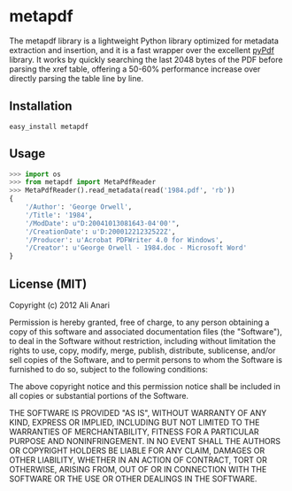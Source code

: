 metapdf
=======

The metapdf library is a lightweight Python library optimized for metadata extraction and insertion, and it is a fast wrapper over the excellent [pyPdf](https://github.com/mfenniak/pyPdf) library.  It works by quickly searching the last 2048 bytes of the PDF before parsing the xref table, offering a 50-60% performance increase over directly parsing the table line by line.


Installation
------------

    easy_install metapdf


Usage
-----

```python
>>> import os
>>> from metapdf import MetaPdfReader
>>> MetaPdfReader().read_metadata(read('1984.pdf', 'rb'))
{
    '/Author': 'George Orwell',
    '/Title': '1984',
    '/ModDate': u"D:20041013081643-04'00'",
    '/CreationDate': u'D:20001221232522Z',
    '/Producer': u'Acrobat PDFWriter 4.0 for Windows',
    '/Creator': u'George Orwell - 1984.doc - Microsoft Word'
}
```


License (MIT)
-------------

Copyright (c) 2012 Ali Anari

Permission is hereby granted, free of charge, to any person obtaining a copy of this software and associated documentation files (the "Software"), to deal in the Software without restriction, including without limitation the rights to use, copy, modify, merge, publish, distribute, sublicense, and/or sell copies of the Software, and to permit persons to whom the Software is furnished to do so, subject to the following conditions:

The above copyright notice and this permission notice shall be included in all copies or substantial portions of the Software.

THE SOFTWARE IS PROVIDED "AS IS", WITHOUT WARRANTY OF ANY KIND, EXPRESS OR IMPLIED, INCLUDING BUT NOT LIMITED TO THE WARRANTIES OF MERCHANTABILITY, FITNESS FOR A PARTICULAR PURPOSE AND NONINFRINGEMENT. IN NO EVENT SHALL THE AUTHORS OR COPYRIGHT HOLDERS BE LIABLE FOR ANY CLAIM, DAMAGES OR OTHER LIABILITY, WHETHER IN AN ACTION OF CONTRACT, TORT OR OTHERWISE, ARISING FROM, OUT OF OR IN CONNECTION WITH THE SOFTWARE OR THE USE OR OTHER DEALINGS IN THE SOFTWARE.
